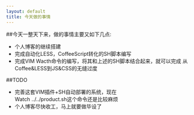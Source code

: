 ```yaml
---
layout: default
title: 今天做的事情
---
```


##今天一整天下来，做的事情主要又如下几点:
+ 个人博客的继续搭建
+ 完成自动化LESS，CoffeeScript转化的SH脚本编写
+ 完成VIM Wacth命令的编写，将其和上述的SH脚本结合起来，就可以完成
从Coffee&LESS到JS&CSS的无缝过度

##TODO
+ 完善这套VIM插件+SH自动部署的系统，现在  
    Watch ../../product.sh这个命令还是比较麻烦
+ 个人博客尽快收工，马上就要做毕设了
